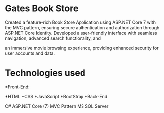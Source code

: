 # Gates Book Store
Created a feature-rich Book Store Application using ASP.NET Core 7 with the MVC pattern,
ensuring secure authentication and authorization through ASP.NET Core Identity.
Developed a user-friendly interface with seamless navigation, advanced search functionality, and

an immersive movie browsing experience, providing enhanced security for user accounts and data.

# Technologies used 
*Front-End:

  *HTML
  *CSS
  *JavaScript
  *BootStrap
*Back-End

C#
ASP.NET Core (7)
MVC Pattern
MS SQL Server
